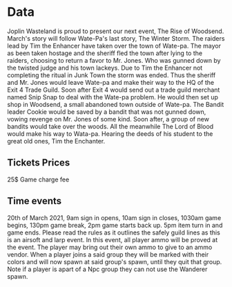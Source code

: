# Data
Joplin Wasteland is proud to present our next event, The Rise of Woodsend. March's story will follow Wate-Pa's last story, The Winter Storm. The raiders lead by Tim the Enhancer have taken over the town of Wate-pa. The mayor as been taken hostage and the sheriff fled the town after lying to the raiders, choosing to return a favor to Mr. Jones. Who was gunned down by the twisted judge and his town lackeys. Due to Tim the Enhancer not completing the ritual in Junk Town the storm was ended. Thus the sheriff and Mr. Jones would leave Wate-pa and make their way to the HQ of the Exit 4 Trade Guild. Soon after Exit 4 would send out a trade guild merchant named Snip Snap to deal with the Wate-pa problem. He would then set up shop in Woodsend, a small abandoned town outside of Wate-pa. The Bandit leader Cookie would be saved by a bandit that was not gunned down, vowing revenge on Mr. Jones of some kind. Soon after, a group of new bandits would take over the woods. All the meanwhile The Lord of Blood would make his way to Wata-pa. Hearing the deeds of his student to the great old ones, Tim the Enchanter.

## Tickets Prices
25$ Game charge fee

## Time events
20th of March 2021, 9am sign in opens, 10am sign in closes, 1030am game begins, 130pm game break, 2pm game starts back up. 5pm item turn in and game ends.
Please read the rules as it outlines the safely guild lines as this is an airsoft and larp event.
In this event, all player ammo will be proved at the event. The player may bring out their own ammo to give to an ammo vendor.
When a player joins a said group they will be marked with their colors and will now spawn at said group's spawn, until they quit that group. Note if a player is apart of a Npc group they can not use the Wanderer spawn.
